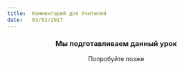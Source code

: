 ```yaml
---
title:  Комментарий для Учителей
date:   03/02/2017
---
```


### <center>Мы подготавливаем данный урок</center>
<center>Попробуйте позже</center>